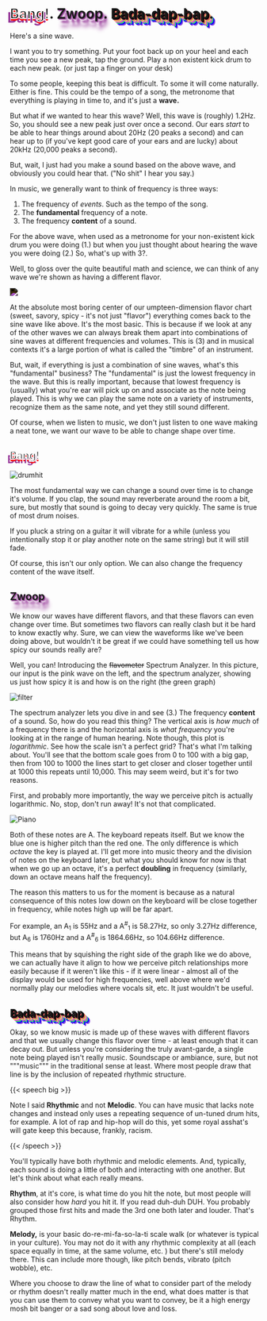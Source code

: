 # <span style="-webkit-text-stroke: 2px #F8F8F8;text-shadow: 0px 4px 0px red, -5px 8px 0px #973999;color: #000;">Bang!</span>. <span style="text-shadow:2px 2px 2px #973999,2px 4px 2px white,8px 8px 4px #973999,4px 12px 4px white,8px 16px 8px #973999,4px 20px 8px white;">Zwoop</span>. <span style="text-shadow:2px 2px 0 black, 4px 4px 0 #DB5C60,6px 6px 0 #DBD967,8px 8px 0 #D951DB,10px 10px 0 #3BDB66,12px 12px 0 blue,14px 14px 0 #8746DB;">Bada-dap-bap</span>.


Here's a sine wave.

<canvas id="wave"></canvas>

<script>
const canvas = document.getElementById("wave");
const gl = canvas.getContext("webgl");
let vertexShaderSource = `
  attribute vec2 a_position;
  uniform float u_time;
  uniform float u_amplitude;
  uniform float u_frequency;
  uniform float u_xspacing;

  void main() {
    vec2 position = a_position;
    position.y += sin(u_time * (120.0/16.0) + a_position.x * u_frequency) * u_amplitude;
    gl_Position = vec4(position, 0, 1);
  }
`;

let fragmentShaderSource = `
  precision mediump float;

  uniform vec4 u_color;

  void main() {
    gl_FragColor = u_color;
  }
`;

function createShader(gl, type, source) {
  let shader = gl.createShader(type);
  gl.shaderSource(shader, source);
  gl.compileShader(shader);
  let success = gl.getShaderParameter(shader, gl.COMPILE_STATUS);
  if (success) {
    return shader;
  }
  console.log(gl.getShaderInfoLog(shader));
  gl.deleteShader(shader);
}

function createProgram(gl, vertexShader, fragmentShader) {
  let program = gl.createProgram();
  gl.attachShader(program, vertexShader);
  gl.attachShader(program, fragmentShader);
  gl.linkProgram(program);
  let success = gl.getProgramParameter(program, gl.LINK_STATUS);
  if (success) {
    return program;
  }
  console.log(gl.getProgramInfoLog(program));
  gl.deleteProgram(program);
}

let vertexShader = createShader(gl, gl.VERTEX_SHADER, vertexShaderSource);
let fragmentShader = createShader(gl, gl.FRAGMENT_SHADER, fragmentShaderSource);
let program = createProgram(gl, vertexShader, fragmentShader);

let positionLocation = gl.getAttribLocation(program, "a_position");
let timeLocation = gl.getUniformLocation(program, "u_time");
let amplitudeLocation = gl.getUniformLocation(program, "u_amplitude");
let frequencyLocation = gl.getUniformLocation(program, "u_frequency");
let xspacingLocation = gl.getUniformLocation(program, "u_xspacing");
let colorLocation = gl.getUniformLocation(program, "u_color");

let buffer = gl.createBuffer();
gl.bindBuffer(gl.ARRAY_BUFFER, buffer);

let positions = [];
let amplitude = .8;
let frequency = 8;
let xspacing = .025;

function render() {
  gl.viewport(0, 0, canvas.width, canvas.height);
  gl.clearColor(0, 0, 0, 0);
  gl.clear(gl.COLOR_BUFFER_BIT);

  gl.useProgram(program);

  let time = performance.now() / 1000;

  gl.uniform1f(timeLocation, time);
  gl.uniform1f(amplitudeLocation, amplitude);
  gl.uniform1f(frequencyLocation, frequency);
  gl.uniform1f(xspacingLocation, xspacing);
  gl.uniform4f(colorLocation, 1, 1, 1, 1);

 positions = [];
  for (let x = -canvas.width / 2; x < canvas.width / 2; x += xspacing) {
    positions.push(x, 0);
  }

  gl.bufferData(gl.ARRAY_BUFFER, new Float32Array(positions), gl.DYNAMIC_DRAW);

  gl.enableVertexAttribArray(positionLocation);
  gl.vertexAttribPointer(positionLocation, 2, gl.FLOAT, false, 0, 0);
  gl.drawArrays(gl.LINE_STRIP, 0, positions.length / 2);
}

function parentWidth(elem) {
  return elem.parentElement.clientWidth;
}

function setup(){
  buffer = gl.createBuffer();
  gl.bindBuffer(gl.ARRAY_BUFFER, buffer);
  gl.lineWidth(4);
  canvas.width = parentWidth(document.getElementById('wave'));
  canvas.height = parentWidth(document.getElementById('wave')) / 2;
}

setup();
setInterval(render, 30);

</script>

I want you to try something. Put your foot back up on your heel and each time you see a new peak, tap the ground. Play a non existent kick drum to each new peak. (or just tap a finger on your desk)

To some people, keeping this beat is difficult. To some it will come naturally. Either is fine. This could be the tempo of a song, the metronome that everything is playing in time to, and it's just a **wave.**

But what if we wanted to hear this wave? Well, this wave is (roughly) 1.2Hz. So, you should see a new peak just over once a second. Our ears *start* to be able to hear things around about 20Hz (20 peaks a second) and can hear up to (if you've kept good care of your ears and are lucky) about 20kHz (20,000 peaks a second).

But, wait, I just had you make a sound based on the above wave, and obviously you could hear that. ("No shit" I hear you say.)

In music, we generally want to think of frequency is three ways:

1. The frequency of *events*. Such as the tempo of the song.
2. The **fundamental** frequency of a note.
3. The frequency **content** of a sound.

For the above wave, when used as a metronome for your non-existent kick drum you were doing (1.) but when you just thought about hearing the wave you were doing (2.) So, what's up with 3?.

Well, to gloss over the quite beautiful math and science, we can think of any wave we're shown as having a different flavor.

<!-- From https://waveeditonline.com -->

<img src="/music/waveforms.png" style="-webkit-filter: invert(1);filter: invert(1);;">

At the absolute most boring center of our umpteen-dimension flavor chart (sweet, savory, spicy - it's not just "flavor") everything comes back to the sine wave like above. It's the most basic. This is because if we look at any of the other waves we can always break them apart into combinations of sine waves at different frequencies and volumes. This is (3) and in musical contexts it's a large portion of what is called the "timbre" of an instrument. 

But, wait, if everything is just a combination of sine waves, what's this "fundamental" business? The "fundamental" is just the lowest frequency in the wave. But this is really important, because that lowest frequency is (usually) what you're ear will pick up on and associate as the note being played. This is why we can play the same note on a variety of instruments, recognize them as the same note, and yet they still sound different. 

Of course, when we listen to music, we don't just listen to one wave making a neat tone, we want our wave to be able to change shape over time.

## <span style="-webkit-text-stroke: 2px #F8F8F8;text-shadow: 0px 4px 0px red, -5px 8px 0px #973999;color: #000;">Bang!<span>

<!-- Done with https://github.com/cristoper/wav2vec -->

![drumhit](/music/drumhit.svg)

The most fundamental way we can change a sound over time is to change it's volume. If you clap, the sound may reverberate around the room a bit, sure, but mostly that sound is going to decay very quickly. The same is true of most drum noises.

If you pluck a string on a guitar it will vibrate for a while (unless you intentionally stop it or play another note on the same string) but it will still fade.

Of course, this isn't our only option. We can also change the frequency content of the wave itself.

## <span style="text-shadow:2px 2px 2px #973999,2px 4px 2px white,8px 8px 4px #973999,4px 12px 4px white,8px 16px 8px #973999,4px 20px 8px white;">Zwoop<span>

We know our waves have different flavors, and that these flavors can even change over time. But sometimes two flavors can really clash but it be hard to know exactly why. Sure, we can view the waveforms like we've been doing above, but wouldn't it be great if we could have something tell us how spicy our sounds really are?

Well, you can! Introducing the ~~flavometer~~ Spectrum Analyzer. In this picture, our input is the pink wave on the left, and the spectrum analyzer, showing us just how spicy it is and how is on the right (the green graph)

![filter](/music/filter.gif)

The spectrum analyzer lets you dive in and see (3.) The frequency **content** of a sound. So, how do you read this thing? The vertical axis is *how much* of a frequency there is and the horizontal axis is *what frequency* you're looking at in the range of human hearing. Note though, this plot is *logarithmic*. See how the scale isn't a perfect grid? That's what I'm talking about. You'll see that the bottom scale goes from 0 to 100 with a big gap, then from 100 to 1000 the lines start to get closer and closer together until at 1000 this repeats until 10,000. This may seem weird, but it's for two reasons.

First, and probably more importantly, the way we perceive pitch is actually logarithmic. No, stop, don't run away! It's not that complicated.

![Piano](/music/1297658541.svg)

Both of these notes are A. The keyboard repeats itself. But we know the blue one is higher pitch than the red one. The only difference is which *octave* the key is played at. I'll get more into music theory and the division of notes on the keyboard later, but what you should know for now is that when we go up an octave, it's a perfect **doubling** in frequency (similarly, down an octave means half the frequency). 

The reason this matters to us for the moment is because as a natural consequence of this notes low down on the keyboard will be close together in frequency, while notes high up will be far apart.

For example, an A<sub>1</sub> is 55Hz and a A<sup>#</sup><sub>1</sub> is 58.27Hz, so only 3.27Hz difference, but A<sub>6</sub> is 1760Hz and a A<sup>#</sup><sub>6</sub> is 1864.66Hz, so 104.66Hz difference.

This means that by squishing the right side of the graph like we do above, we can actually have it align to how we perceive pitch relationships more easily because if it weren't like this - if it were linear - almost all of the display would be used for high frequencies, well above where we'd normally play our melodies where vocals sit, etc. It just wouldn't be useful.

## <span style="text-shadow:2px 2px 0 black, 4px 4px 0 #DB5C60,6px 6px 0 #DBD967,8px 8px 0 #D951DB,10px 10px 0 #3BDB66,12px 12px 0 blue,14px 14px 0 #8746DB;">Bada-dap-bap</span>

Okay, so we know music is made up of these waves with different flavors and that we usually change this flavor over time - at least enough that it can decay out. But unless you're considering the truly avant-garde, a single note being played isn't really music. Soundscape or ambiance, sure, but not """music""" in the traditional sense at least. Where most people draw that line is by the inclusion of repeated rhythmic structure.

{{< speech big >}}

Note I said **Rhythmic** and not **Melodic**. You can have music that lacks note changes and instead only uses a repeating sequence of un-tuned drum hits, for example. A lot of rap and hip-hop will do this, yet some royal asshat's will gate keep this because, frankly, racism.

{{< /speech >}}

You'll typically have both rhythmic and melodic elements. And, typically, each sound is doing a little of both and interacting with one another. But let's think about what each really means.

**Rhythm**, at it's core, is what time do you hit the note, but most people will also consider how *hard* you hit it. If you read duh-duh DUH. You probably grouped those first hits and made the 3rd one both later and louder. That's Rhythm.

**Melody,** is your basic do-re-mi-fa-so-la-ti scale walk (or whatever is typical in your culture). You may not do it with any rhythmic complexity at all (each space equally in time, at the same volume, etc. ) but there's still melody there. This can include more though, like pitch bends, vibrato (pitch wobble), etc. 

Where you choose to draw the line of what to consider part of the melody or rhythm doesn't really matter much in the end, what does matter is that you can use them to convey what you want to convey, be it a high energy mosh bit banger or a sad song about love and loss.

